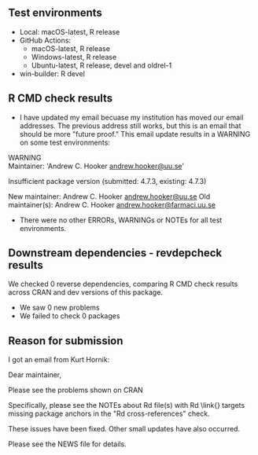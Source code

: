 ## Test environments

* Local: macOS-latest, R release 
* GitHub Actions:
  - macOS-latest, R release
  - Windows-latest, R release 
  - Ubuntu-latest, R release, devel and oldrel-1 
* win-builder: R devel 

## R CMD check results

  * I have updated my email becuase my institution has moved our 
    email addresses. The previous address still works, but this is 
    an email that should be more "future proof." 
    This email update results in a WARNING on some test environments: 

WARNING    
Maintainer: 'Andrew C. Hooker <andrew.hooker@uu.se>'

Insufficient package version (submitted: 4.7.3, existing: 4.7.3)

New maintainer:
  Andrew C. Hooker <andrew.hooker@uu.se>
Old maintainer(s):
  Andrew C. Hooker <andrew.hooker@farmaci.uu.se>
  
  * There were no other ERRORs, WARNINGs or NOTEs for all test environments. 
  
## Downstream dependencies - revdepcheck results

We checked 0 reverse dependencies, comparing R CMD check results across CRAN and dev versions of this package.

 * We saw 0 new problems
 * We failed to check 0 packages

## Reason for submission

I got an email from Kurt Hornik:

   Dear maintainer,

   Please see the problems shown on CRAN

   Specifically, please see the NOTEs about Rd file(s) with Rd \link{}
   targets missing package anchors in the "Rd cross-references" check.


These issues have been fixed. Other small updates have also occurred.

Please see the NEWS file for details.
